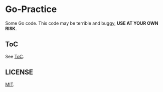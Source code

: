 # Go-Practice

Some Go code. This code may be terrible and buggy, **USE AT YOUR OWN RISK**.

## ToC

See [ToC](toc.md).

## LICENSE

[MIT](LICENSE).
